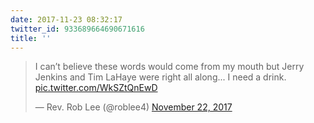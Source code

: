 ```yaml
---
date: 2017-11-23 08:32:17
twitter_id: 933689664690671616
title: ''
---
```


<blockquote class="twitter-tweet"><p lang="en" dir="ltr">I can’t believe these words would come from my mouth but Jerry Jenkins and Tim LaHaye were right all along... I need a drink. <a href="https://t.co/WkSZtQnEwD">pic.twitter.com/WkSZtQnEwD</a></p>&mdash; Rev. Rob Lee (@roblee4) <a href="https://twitter.com/roblee4/status/933455834948034561?ref_src=twsrc%5Etfw">November 22, 2017</a></blockquote>
<script async src="https://platform.twitter.com/widgets.js" charset="utf-8"></script>
